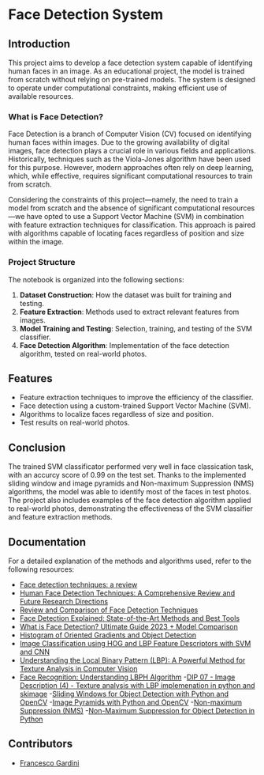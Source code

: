 
# Face Detection System

## Introduction

This project aims to develop a face detection system capable of identifying human faces in an image. As an educational project, the model is trained from scratch without relying on pre-trained models. The system is designed to operate under computational constraints, making efficient use of available resources.

### What is Face Detection?

Face Detection is a branch of Computer Vision (CV) focused on identifying human faces within images. Due to the growing availability of digital images, face detection plays a crucial role in various fields and applications. Historically, techniques such as the Viola-Jones algorithm have been used for this purpose. However, modern approaches often rely on deep learning, which, while effective, requires significant computational resources to train from scratch.

Considering the constraints of this project—namely, the need to train a model from scratch and the absence of significant computational resources—we have opted to use a Support Vector Machine (SVM) in combination with feature extraction techniques for classification. This approach is paired with algorithms capable of locating faces regardless of position and size within the image.

### Project Structure

The notebook is organized into the following sections:

1. **Dataset Construction**: How the dataset was built for training and testing.
2. **Feature Extraction**: Methods used to extract relevant features from images.
3. **Model Training and Testing**: Selection, training, and testing of the SVM classifier.
4. **Face Detection Algorithm**: Implementation of the face detection algorithm, tested on real-world photos.

## Features
- Feature extraction techniques to improve the efficiency of the classifier.
- Face detection using a custom-trained Support Vector Machine (SVM).
- Algorithms to localize faces regardless of size and position.
- Test results on real-world photos.
  
## Conclusion
The trained SVM classificator performed very well in face classication task, with an accurcy score of 0.99 on the test set. Thanks to the implemented sliding window and image pyramids and Non-maximum Suppression (NMS) algorithms, the model was able to identify most of the faces in test photos.
The project also includes examples of the face detection algorithm applied to real-world photos, demonstrating the effectiveness of the SVM classifier and feature extraction methods.


## Documentation

For a detailed explanation of the methods and algorithms used, refer to the following resources:

- [Face detection techniques: a review](https://link.springer.com/article/10.1007/s10462-018-9650-2)
- [Human Face Detection Techniques: A Comprehensive Review and Future Research Directions](https://www.mdpi.com/2079-9292/10/19/2354)
- [Review and Comparison of Face Detection Techniques](https://link.springer.com/chapter/10.1007/978-981-15-0361-0_1)
- [Face Detection Explained: State-of-the-Art Methods and Best Tools](https://medium.com/sciforce/face-detection-explained-state-of-the-art-methods-and-best-tools-f730fca16294)
- [What is Face Detection? Ultimate Guide 2023 + Model Comparison](https://learnopencv.com/what-is-face-detection-the-ultimate-guide/)
- [Histogram of Oriented Gradients and Object Detection](https://pyimagesearch.com/2014/11/10/histogram-oriented-gradients-object-detection/)
- [Image Classification using HOG and LBP Feature Descriptors with SVM and CNN](https://www.ijert.org/image-classification-using-hog-and-lbp-feature-descriptors-with-svm-and-cnn)
- [Understanding the Local Binary Pattern (LBP): A Powerful Method for Texture Analysis in Computer Vision](https://aihalapathirana.medium.com/understanding-the-local-binary-pattern-lbp-a-powerful-method-for-texture-analysis-in-computer-4fb55b3ed8b8)
- [Face Recognition: Understanding LBPH Algorithm](https://towardsdatascience.com/face-recognition-how-lbph-works-90ec258c3d6b)
-[DIP 07 - Image Description (4) - Texture analysis with LBP implemenation in python and skimage](https://www.youtube.com/watch?v=_5ktOnEZ3O4&t=309s)
-[Sliding Windows for Object Detection with Python and OpenCV](https://pyimagesearch.com/2015/03/23/sliding-windows-for-object-detection-with-python-and-opencv/)
-[Image Pyramids with Python and OpenCV](https://pyimagesearch.com/2015/03/16/image-pyramids-with-python-and-opencv/)
-[Non-maximum Suppression (NMS)](https://towardsdatascience.com/non-maximum-suppression-nms-93ce178e177c)
-[Non-Maximum Suppression for Object Detection in Python](https://pyimagesearch.com/2014/11/17/non-maximum-suppression-object-detection-python/)



## Contributors
- [Francesco Gardini](https://github.com/gardi97)
